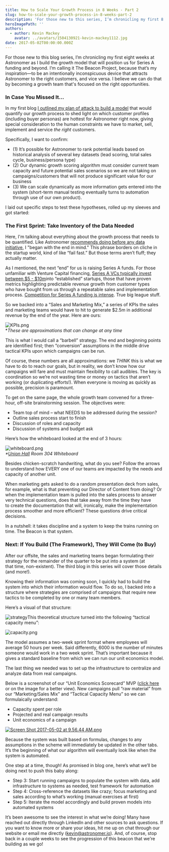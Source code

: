 ```yaml
---
title: How to Scale Your Growth Process in 8 Weeks - Part 2
slug: how-to-scale-your-growth-process-in-8-weeks-part-2
description: 'For those new to this series, I’m chronicling my first 8 weeks at Astronomer as I build the growth model that will position us for Series A funding and beyond.'
heroImagePath: ''
authors:
  - author: Kevin Mackey
    avatar: ../avatars/1504130921-kevin-mackey1112.jpg
date: 2017-05-02T00:00:00.000Z
---
```


For those new to this blog series, I’m chronicling my first eight weeks at Astronomer as I build the growth model that will position us for Series A funding and beyond. I’m calling it The Beacon Project, because that’s my inspiration—to be an intentionally inconspicuous device that attracts Astronomer to the right customers, and vice versa. I believe we can do that by becoming a growth team that's focused on&nbsp;the right opportunities.&nbsp;

### In Case You Missed It...

In my first blog [I outlined my plan of attack to build a model](https://www.astronomer.io/blog/how-to-scale-your-growth-process-in-8-weeks) that would quantify our growth process to shed light on which customer profiles (including buyer personas) are hottest for Astronomer right now, giving special consideration to the human constraints we have to market, sell, implement and service _the right_ customers.

Specifically, I want to confirm:

- (1) It’s possible for Astronomer to rank potential leads based on historical analysis of several key datasets (lead scoring, total sales cycle, business/persona type)
- (2) Our dynamic growth scoring algorithm must consider current team capacity and future potential sales scenarios so we are not taking on campaigns/customers that will not produce significant value for our business
- (3) We can scale dynamically as more information gets entered into the system (short-term manual testing eventually turns to automation through use of our own product).

I laid out specific steps to test these hypotheses, rolled up my sleeves and got started:

### The First Sprint: Take Inventory of the Data Needed

Here, I'm talking about everything about the growth process that needs to be quantified. Like Astronomer&nbsp;[recommends doing before any data initiative](https://www.astronomer.io/blog/five-steps-to-take-before-kicking-off-a-clickstream-data-initiative), I "began with the end in mind." This phrase borders on cliche in the startup world, kind of like “fail fast.” But those terms aren’t fluff; they actually matter.

As I mentioned, the next “end” for us is raising Series A funds.&nbsp;For those unfamiliar with Venture Capital financing, [Series A VCs typically invest between $5 - $10m](https://bothsidesofthetable.com/what-is-the-definition-of-a-seed-round-or-an-a-round-2cf20264297c)into “established” startups, those that have proven metrics highlighting predictable revenue growth from customer types who&nbsp;have bought from us through a repeatable sales and implementation process. [Competition for Series A funding is intense](https://bothsidesofthetable.com/getting-back-your-series-a-mojo-eb137a816f48). True big league stuff.

So we backed into a “Sales and Marketing Mix,” a series of KPIs the sales and marketing teams would have to hit to generate $2.5m in additional revenue by the end of the year. Here are ours:

![KPIs.png](./KPIs.png)  
\*_These are approximations that can change at any time_

This is what I would call a “barbell” strategy. The end and beginning points are identified first; then “conversion” assumptions in the middle drive tactical KPIs upon which campaigns can be run.

Of course, these numbers are all approximations: we _THINK_ this is what we have to do to reach our goals, but in reality, we don’t know how our campaigns will fare and must&nbsp;maintain flexibility to call audibles. The key is coordination so we’re not wasting time or money on tactics that aren’t working (or duplicating efforts!). When everyone is moving as quickly as possible, precision is paramount.

To get on the same page, the whole growth team convened for a three-hour, off-site brainstorming session. The objectives were:

- Team top of mind – what NEEDS to be addressed during the session?
- Outline sales process start to finish 
- Discussion of roles and capacity 
- Discussion of systems and budget ask

Here’s how the whiteboard looked at the end of 3 hours:

![whiteboard.png](./whiteboard.png)  
_\*[Union Hall](https://unionhallcincy.com/) Room 304 Whiteboard_

Besides chicken-scratch handwriting, what do you see? Follow the arrows to understand how EVERY one of our teams are impacted by the needs and capacity of another unit.

When marketing gets asked to do a random presentation deck from sales, for example, what is that preventing our Director of Content from doing? Or when the implementation team is pulled into the sales process to answer very technical questions, does that take away from the time they have to&nbsp;create the documentation that will, ironically, make the implementation process smoother and more efficient? These questions drive&nbsp;critical decisions.

In a nutshell: it takes discipline and a system to keep the trains running on time. The Beacon is that system.

### Next: If You Build (The Framework), They Will Come (to Buy)

After our offsite, the sales and marketing teams began formulating their strategy for the remainder of the quarter to be put into a system (at that&nbsp;time, non-existent). The third blog in this series will cover those details (and more!).

Knowing their&nbsp;information was coming soon, I quickly had to build the system into which their information would flow. To do so, I backed into a structure where strategies are comprised of campaigns that require new tactics to be completed by one or many team members.

Here’s a visual of that structure:

![strategy](./ScreenShot2017-05-02at10.03.47AM.png "strategy")This theoretical structure turned into the following “tactical capacity menu”:

![capacity.png](./capacity.png)

The model assumes a two-week sprint format where employees will average 50 hours per week. Said differently, 6000 is the number of minutes someone would work in a two week sprint. That’s important because it gives a standard baseline from which we can run our unit economics model.

The last thing we needed was to set up the infrastructure to centralize and analyze data from real campaigns.

Below is a screenshot of our “Unit Economics Scorecard” MVP ([click here](https://docs.google.com/a/astronomer.io/spreadsheets/d/1hKq2b29u7ahFrkWqjIHFEYhMb9JBxlp0sAO4PVahSwY/edit?usp=sharing) or on the image for a better view). New campaigns pull “raw material” from our “Marketing/Sales Mix” and “Tactical Capacity Menu” so we can formulaically understand:

- Capacity spent per role
- Projected and real campaign results
- Unit economics of a campaign

[![Screen Shot 2017-05-02 at 9.56.44 AM.png](./ScreenShot2017-05-02at9.56.44AM.png)](https://docs.google.com/a/astronomer.io/spreadsheets/d/1hKq2b29u7ahFrkWqjIHFEYhMb9JBxlp0sAO4PVahSwY/edit?usp=sharing)

Because the system was built based on formulas, changes to any assumptions in the scheme will immediately be updated in the other tabs. It’s the beginning of what our algorithm will eventually look like when the system is automated.

One step at a time, though! As promised in blog one, here’s what we’ll be doing next to push this baby along:

- Step 3: Start running campaigns to populate the system with data, add infrastructure to systems as needed, test framework for automation
- Step 4: Cross-reference the datasets like crazy; focus marketing and sales according to what’s working (manual exercises at first)
- Step 5: Iterate the model accordingly and build proven models into automated systems

It’s been awesome to see the interest in what we’re doing! Many have reached out directly through LinkedIn and other sources to ask questions. If you want to know more or share your ideas, hit me up on chat through our website or email me directly ([kevin@astronomer.io](mailto:kevin@astronomer.io)).&nbsp;And, of course, stop back in a couple weeks to see the progression of&nbsp;this beacon that we're building as we go!


